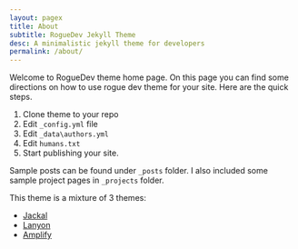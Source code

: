 ```yaml
---
layout: pagex
title: About
subtitle: RogueDev Jekyll Theme
desc: A minimalistic jekyll theme for developers
permalink: /about/
---
```


Welcome to RogueDev theme home page. On this page you can find some directions on how to use rogue dev theme for your site. Here are the quick steps.

1. Clone theme to your repo
2. Edit `_config.yml` file
3. Edit `_data\authors.yml`
4. Edit `humans.txt`
5. Start publishing your site.

Sample posts can be found under `_posts` folder. I also included some sample project pages in `_projects` folder.

This theme is a mixture of 3 themes:

* [Jackal](https://github.com/clenemt/jackal)
* [Lanyon](http://lanyon.getpoole.com/)
* [Amplify](https://github.com/ageitgey/amplify)
